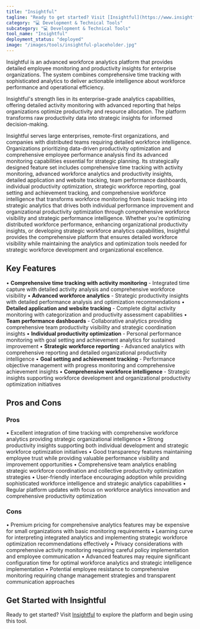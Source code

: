 ```yaml
---
title: "Insightful"
tagline: "Ready to get started? Visit [Insightful](https://www.insightful.io) to explore the platform and begin using this tool...."
category: "💻 Development & Technical Tools"
subcategory: "💻 Development & Technical Tools"
tool_name: "Insightful"
deployment_status: "deployed"
image: "/images/tools/insightful-placeholder.jpg"
---
```

Insightful is an advanced workforce analytics platform that provides detailed employee monitoring and productivity insights for enterprise organizations. The system combines comprehensive time tracking with sophisticated analytics to deliver actionable intelligence about workforce performance and operational efficiency.

Insightful's strength lies in its enterprise-grade analytics capabilities, offering detailed activity monitoring with advanced reporting that helps organizations optimize productivity and resource allocation. The platform transforms raw productivity data into strategic insights for informed decision-making.

Insightful serves large enterprises, remote-first organizations, and companies with distributed teams requiring detailed workforce intelligence. Organizations prioritizing data-driven productivity optimization and comprehensive employee performance analysis find its advanced monitoring capabilities essential for strategic planning. Its strategically designed feature set includes comprehensive time tracking with activity monitoring, advanced workforce analytics and productivity insights, detailed application and website tracking, team performance dashboards, individual productivity optimization, strategic workforce reporting, goal setting and achievement tracking, and comprehensive workforce intelligence that transforms workforce monitoring from basic tracking into strategic analytics that drives both individual performance improvement and organizational productivity optimization through comprehensive workforce visibility and strategic performance intelligence. Whether you're optimizing distributed workforce performance, enhancing organizational productivity insights, or developing strategic workforce analytics capabilities, Insightful provides the comprehensive platform that ensures detailed workforce visibility while maintaining the analytics and optimization tools needed for strategic workforce development and organizational excellence.

## Key Features

• **Comprehensive time tracking with activity monitoring** - Integrated time capture with detailed activity analysis and comprehensive workforce visibility
• **Advanced workforce analytics** - Strategic productivity insights with detailed performance analysis and optimization recommendations
• **Detailed application and website tracking** - Complete digital activity monitoring with categorization and productivity assessment capabilities
• **Team performance dashboards** - Collaborative analytics providing comprehensive team productivity visibility and strategic coordination insights
• **Individual productivity optimization** - Personal performance monitoring with goal setting and achievement analytics for sustained improvement
• **Strategic workforce reporting** - Advanced analytics with comprehensive reporting and detailed organizational productivity intelligence
• **Goal setting and achievement tracking** - Performance objective management with progress monitoring and comprehensive achievement insights
• **Comprehensive workforce intelligence** - Strategic insights supporting workforce development and organizational productivity optimization initiatives

## Pros and Cons

### Pros
• Excellent integration of time tracking with comprehensive workforce analytics providing strategic organizational intelligence
• Strong productivity insights supporting both individual development and strategic workforce optimization initiatives
• Good transparency features maintaining employee trust while providing valuable performance visibility and improvement opportunities
• Comprehensive team analytics enabling strategic workforce coordination and collective productivity optimization strategies
• User-friendly interface encouraging adoption while providing sophisticated workforce intelligence and strategic analytics capabilities
• Regular platform updates with focus on workforce analytics innovation and comprehensive productivity optimization

### Cons
• Premium pricing for comprehensive analytics features may be expensive for small organizations with basic monitoring requirements
• Learning curve for interpreting integrated analytics and implementing strategic workforce optimization recommendations effectively
• Privacy considerations with comprehensive activity monitoring requiring careful policy implementation and employee communication
• Advanced features may require significant configuration time for optimal workforce analytics and strategic intelligence implementation
• Potential employee resistance to comprehensive monitoring requiring change management strategies and transparent communication approaches

## Get Started with Insightful

Ready to get started? Visit [Insightful](https://www.insightful.io) to explore the platform and begin using this tool.